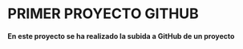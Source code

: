 # PRIMER PROYECTO GITHUB

#### En este proyecto se ha realizado la subida a GitHub de un proyecto  
